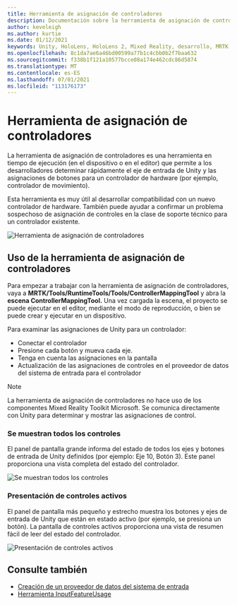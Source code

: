 ```yaml
---
title: Herramienta de asignación de controladores
description: Documentación sobre la herramienta de asignación de controladores en MRTK
author: keveleigh
ms.author: kurtie
ms.date: 01/12/2021
keywords: Unity, HoloLens, HoloLens 2, Mixed Reality, desarrollo, MRTK
ms.openlocfilehash: 8c1da7ae6a46bd00599a77b1c4cbb0b2f7baa632
ms.sourcegitcommit: f338b1f121a10577bcce08a174e462cdc86d5874
ms.translationtype: MT
ms.contentlocale: es-ES
ms.lasthandoff: 07/01/2021
ms.locfileid: "113176173"
---
```

# <a name="controller-mapping-tool"></a>Herramienta de asignación de controladores

La herramienta de asignación de controladores es una herramienta en tiempo de ejecución (en el dispositivo o en el editor) que permite a los desarrolladores determinar rápidamente el eje de entrada de Unity y las asignaciones de botones para un controlador de hardware (por ejemplo, controlador de movimiento).

Esta herramienta es muy útil al desarrollar compatibilidad con un nuevo controlador de hardware. También puede ayudar a confirmar un problema sospechoso de asignación de controles en la clase de soporte técnico para un controlador existente.

![Herramienta de asignación de controladores](../images/controller-mapping-tool/ControllerMappingTool.png)

## <a name="using-the-controller-mapping-tool"></a>Uso de la herramienta de asignación de controladores

Para empezar a trabajar con la herramienta de asignación de controladores, vaya a **MRTK/Tools/RuntimeTools/Tools/ControllerMappingTool** y abra la **escena ControllerMappingTool.** Una vez cargada la escena, el proyecto se puede ejecutar en el editor, mediante el modo de reproducción, o bien se puede crear y ejecutar en un dispositivo.

Para examinar las asignaciones de Unity para un controlador:

- Conectar el controlador
- Presione cada botón y mueva cada eje.
- Tenga en cuenta las asignaciones en la pantalla
- Actualización de las asignaciones de controles en el proveedor de datos del sistema de entrada para el controlador

> [!NOTE]
> La herramienta de asignación de controladores no hace uso de los componentes Mixed Reality Toolkit Microsoft. Se comunica directamente con Unity para determinar y mostrar las asignaciones de control.

### <a name="all-controls-display"></a>Se muestran todos los controles

El panel de pantalla grande informa del estado de todos los ejes y botones de entrada de Unity definidos (por ejemplo: Eje 10, Botón 3). Este panel proporciona una vista completa del estado del controlador.

![Se muestran todos los controles](../images/controller-mapping-tool/AllControls.png)

### <a name="active-controls-display"></a>Presentación de controles activos

El panel de pantalla más pequeño y estrecho muestra los botones y ejes de entrada de Unity que están en estado activo (por ejemplo, se presiona un botón). La pantalla de controles activos proporciona una vista de resumen fácil de leer del estado del controlador.

![Presentación de controles activos](../images/controller-mapping-tool/ActiveControls.png)

## <a name="see-also"></a>Consulte también

- [Creación de un proveedor de datos del sistema de entrada](../input/create-data-provider.md)
- [Herramienta InputFeatureUsage](input-feature-usage-tool.md)
